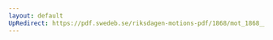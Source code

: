 ```yaml
---
layout: default
UpRedirect: https://pdf.swedeb.se/riksdagen-motions-pdf/1868/mot_1868__ak__00043/mot_1868__ak__00043_001.pdf
---
```


